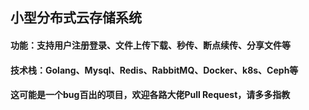 ## 小型分布式云存储系统
#### 功能：支持用户注册登录、文件上传下载、秒传、断点续传、分享文件等
#### 技术栈：Golang、Mysql、Redis、RabbitMQ、Docker、k8s、Ceph等
#### 这可能是一个bug百出的项目，欢迎各路大佬Pull Request，请多多指教 